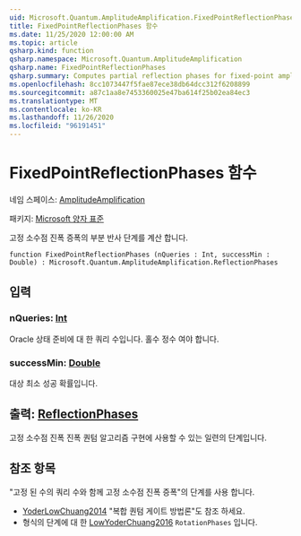 ```yaml
---
uid: Microsoft.Quantum.AmplitudeAmplification.FixedPointReflectionPhases
title: FixedPointReflectionPhases 함수
ms.date: 11/25/2020 12:00:00 AM
ms.topic: article
qsharp.kind: function
qsharp.namespace: Microsoft.Quantum.AmplitudeAmplification
qsharp.name: FixedPointReflectionPhases
qsharp.summary: Computes partial reflection phases for fixed-point amplitude amplification.
ms.openlocfilehash: 8cc1073447f5fae87ece38db64dcc312f6208899
ms.sourcegitcommit: a87c1aa8e7453360025e47ba614f25b02ea84ec3
ms.translationtype: MT
ms.contentlocale: ko-KR
ms.lasthandoff: 11/26/2020
ms.locfileid: "96191451"
---
```

# <a name="fixedpointreflectionphases-function"></a>FixedPointReflectionPhases 함수

네임 스페이스: [AmplitudeAmplification](xref:Microsoft.Quantum.AmplitudeAmplification)

패키지: [Microsoft 양자 표준](https://nuget.org/packages/Microsoft.Quantum.Standard)


고정 소수점 진폭 증폭의 부분 반사 단계를 계산 합니다.

```qsharp
function FixedPointReflectionPhases (nQueries : Int, successMin : Double) : Microsoft.Quantum.AmplitudeAmplification.ReflectionPhases
```


## <a name="input"></a>입력

### <a name="nqueries--int"></a>nQueries: [Int](xref:microsoft.quantum.lang-ref.int)

Oracle 상태 준비에 대 한 쿼리 수입니다. 홀수 정수 여야 합니다.


### <a name="successmin--double"></a>successMin: [Double](xref:microsoft.quantum.lang-ref.double)

대상 최소 성공 확률입니다.



## <a name="output--reflectionphases"></a>출력: [ReflectionPhases](xref:Microsoft.Quantum.AmplitudeAmplification.ReflectionPhases)

고정 소수점 진폭 진폭 퀀텀 알고리즘 구현에 사용할 수 있는 일련의 단계입니다.

## <a name="references"></a>참조 항목

"고정 된 수의 쿼리 수와 함께 고정 소수점 진폭 증폭"의 단계를 사용 합니다.

- [YoderLowChuang2014](https://arxiv.org/abs/1409.3305) "복합 퀀텀 게이트 방법론"도 참조 하세요.
- 형식의 단계에 대 한 [LowYoderChuang2016](https://arxiv.org/abs/1603.03996) `RotationPhases` 입니다.